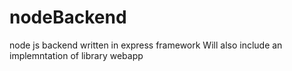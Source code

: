 # nodeBackend
node js backend written in express framework
Will also include an implemntation of library webapp
